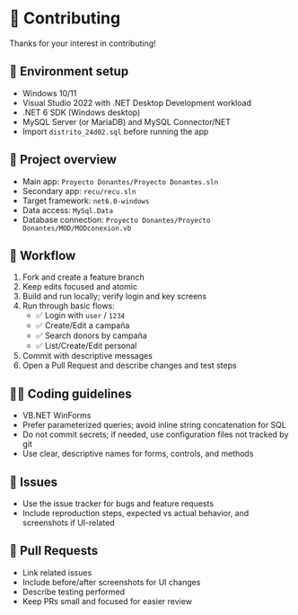 # 🤝 Contributing

Thanks for your interest in contributing!

## 🧰 Environment setup

- Windows 10/11
- Visual Studio 2022 with .NET Desktop Development workload
- .NET 6 SDK (Windows desktop)
- MySQL Server (or MariaDB) and MySQL Connector/NET
- Import `distrito_24d02.sql` before running the app

## 🧭 Project overview

- Main app: `Proyecto Donantes/Proyecto Donantes.sln`
- Secondary app: `recu/recu.sln`
- Target framework: `net6.0-windows`
- Data access: `MySql.Data`
- Database connection: `Proyecto Donantes/Proyecto Donantes/MOD/MODconexion.vb`

## 🔁 Workflow

1. Fork and create a feature branch
2. Keep edits focused and atomic
3. Build and run locally; verify login and key screens
4. Run through basic flows:
   - ✅ Login with `user` / `1234`
   - ✅ Create/Edit a campaña
   - ✅ Search donors by campaña
   - ✅ List/Create/Edit personal
5. Commit with descriptive messages
6. Open a Pull Request and describe changes and test steps

## 🧑‍💻 Coding guidelines

- VB.NET WinForms
- Prefer parameterized queries; avoid inline string concatenation for SQL
- Do not commit secrets; if needed, use configuration files not tracked by git
- Use clear, descriptive names for forms, controls, and methods

## 🐛 Issues

- Use the issue tracker for bugs and feature requests
- Include reproduction steps, expected vs actual behavior, and screenshots if UI-related

## 🚀 Pull Requests

- Link related issues
- Include before/after screenshots for UI changes
- Describe testing performed
- Keep PRs small and focused for easier review